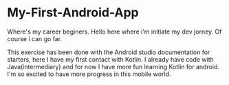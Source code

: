 # My-First-Android-App
Where's my career beginers.
Hello here where i'm initiate my dev jorney. 
Of course i can go far.

This exercise has been done with the Android studio documentation for starters, here I have my first contact with Kotlin. I already have code with Java(intermediary) and for now I have more fun learning Kotlin for android. I'm so excited to have more progress in this mobile world.
